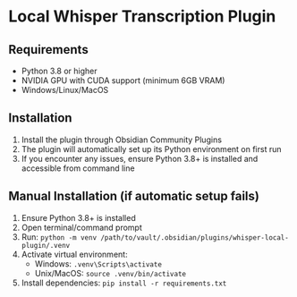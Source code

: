 # Local Whisper Transcription Plugin

## Requirements

-   Python 3.8 or higher
-   NVIDIA GPU with CUDA support (minimum 6GB VRAM)
-   Windows/Linux/MacOS

## Installation

1. Install the plugin through Obsidian Community Plugins
2. The plugin will automatically set up its Python environment on first run
3. If you encounter any issues, ensure Python 3.8+ is installed and accessible from command line

## Manual Installation (if automatic setup fails)

1. Ensure Python 3.8+ is installed
2. Open terminal/command prompt
3. Run: `python -m venv /path/to/vault/.obsidian/plugins/whisper-local-plugin/.venv`
4. Activate virtual environment:
    - Windows: `.venv\Scripts\activate`
    - Unix/MacOS: `source .venv/bin/activate`
5. Install dependencies: `pip install -r requirements.txt`
